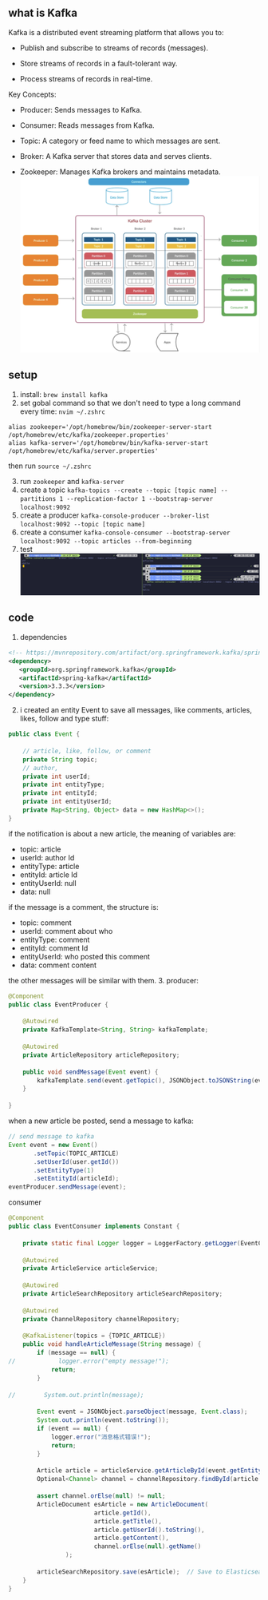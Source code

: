 ## what is Kafka
Kafka is a distributed event streaming platform that allows you to:

* Publish and subscribe to streams of records (messages).

* Store streams of records in a fault-tolerant way.

* Process streams of records in real-time.

Key Concepts:

* Producer: Sends messages to Kafka.

* Consumer: Reads messages from Kafka.

* Topic: A category or feed name to which messages are sent.

* Broker: A Kafka server that stores data and serves clients.

* Zookeeper: Manages Kafka brokers and maintains metadata.
![alt text](images/kafka2.png)
## setup
1. install: `brew install kafka`
2. set gobal command so that we don't need to type a long command every time: `nvim ~/.zshrc`
```
alias zookeeper='/opt/homebrew/bin/zookeeper-server-start /opt/homebrew/etc/kafka/zookeeper.properties'
alias kafka-server='/opt/homebrew/bin/kafka-server-start /opt/homebrew/etc/kafka/server.properties'
```
then run `source ~/.zshrc`

3. run `zookeeper` and `kafka-server`
4. create a topic `kafka-topics --create --topic [topic name] --partitions 1 --replication-factor 1 --bootstrap-server localhost:9092`
5. create a producer `kafka-console-producer --broker-list localhost:9092 --topic [topic name]`
6. create a consumer `kafka-console-consumer --bootstrap-server localhost:9092 --topic articles --from-beginning`
7. test
![alt text](images/kafka1.png)

## code
1. dependencies
```xml
<!-- https://mvnrepository.com/artifact/org.springframework.kafka/spring-kafka -->
<dependency>
   <groupId>org.springframework.kafka</groupId>
   <artifactId>spring-kafka</artifactId>
   <version>3.3.3</version>
</dependency>
```
2. i created an entity Event to save all messages, like comments, articles, likes, follow and type stuff:
```java
public class Event {

    // article, like, follow, or comment
    private String topic;
    // author,
    private int userId;
    private int entityType;
    private int entityId;
    private int entityUserId;
    private Map<String, Object> data = new HashMap<>();
}
```
if the notification is about a new article, the meaning of variables are:
* topic: article
* userId: author Id
* entityType: article
* entityId: article Id
* entityUserId: null
* data: null

if the message is a comment, the structure is:
* topic: comment
* userId: comment about who
* entityType: comment
* entityId: comment Id
* entityUserId: who posted this comment
* data: comment content

the other messages will be similar with them.
3. producer:
```java
@Component
public class EventProducer {

    @Autowired
    private KafkaTemplate<String, String> kafkaTemplate;

    @Autowired
    private ArticleRepository articleRepository;

    public void sendMessage(Event event) {
        kafkaTemplate.send(event.getTopic(), JSONObject.toJSONString(event));
    }

}
```
when a new article be posted, send a message to kafka:
```java
// send message to kafka
Event event = new Event()
       .setTopic(TOPIC_ARTICLE)
       .setUserId(user.getId())
       .setEntityType(1)
       .setEntityId(articleId);
eventProducer.sendMessage(event);
```
consumer
```java
@Component
public class EventConsumer implements Constant {

    private static final Logger logger = LoggerFactory.getLogger(EventConsumer.class);

    @Autowired
    private ArticleService articleService;

    @Autowired
    private ArticleSearchRepository articleSearchRepository;

    @Autowired
    private ChannelRepository channelRepository;

    @KafkaListener(topics = {TOPIC_ARTICLE})
    public void handleArticleMessage(String message) {
        if (message == null) {
//            logger.error("empty message!");
            return;
        }

//        System.out.println(message);

        Event event = JSONObject.parseObject(message, Event.class);
        System.out.println(event.toString());
        if (event == null) {
            logger.error("消息格式错误!");
            return;
        }

        Article article = articleService.getArticleById(event.getEntityId());
        Optional<Channel> channel = channelRepository.findById(article.getChannel());

        assert channel.orElse(null) != null;
        ArticleDocument esArticle = new ArticleDocument(
                        article.getId(),
                        article.getTitle(),
                        article.getUserId().toString(),
                        article.getContent(),
                        channel.orElse(null).getName()
                );

        articleSearchRepository.save(esArticle);  // Save to Elasticsearch
    }
}

```